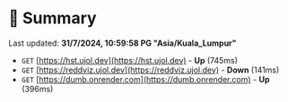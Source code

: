 # 📖 Summary
Last updated: **31/7/2024, 10:59:58 PG "Asia/Kuala_Lumpur"**

- `GET` [https://hst.ujol.dev](https://hst.ujol.dev) - **Up** (745ms)
- `GET` [https://reddviz.ujol.dev](https://reddviz.ujol.dev) - **Down** (141ms)
- `GET` [https://dumb.onrender.com](https://dumb.onrender.com) - **Up** (396ms)
